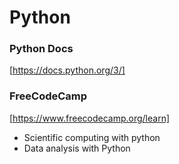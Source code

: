 # Python

### Python Docs
[https://docs.python.org/3/]

### FreeCodeCamp
[https://www.freecodecamp.org/learn]
- Scientific computing with python
- Data analysis with Python
